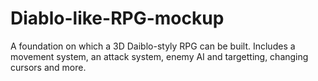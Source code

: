 # Diablo-like-RPG-mockup

A foundation on which a 3D Daiblo-styly RPG can be built. Includes a movement system, an attack system, enemy AI and targetting, changing cursors and more.
